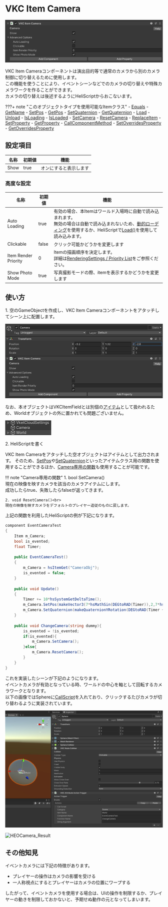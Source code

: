 # VKC Item Camera

![HEOCamera_1](img/HEOCamera_1.jpg)

VKC Item Cameraコンポーネントは演出目的等で通常のカメラから別のカメラ制御に切り替えるために使用します。<br>
この機能を使うことにより、イベントシーンなどでのカメラの切り替えや特殊カメラワークを作ることができます。<br>
カメラの切り替えは後述するようにHeliScriptからおこないます。

???+ note "このオブジェクトタイプを使用可能なItemクラス"
    - [Equals](../hs/hs_class_item.md#equals)
    - [GetName](../hs/hs_class_item.md#getname)
    - [SetPos](../hs/hs_class_item.md#setpos)
    - [GetPos](../hs/hs_class_item.md#getpos)
    - [SetQuaternion](../hs/hs_class_item.md#setquaternion)
    - [GetQuaternion](../hs/hs_class_item.md#getquaternion)
    - [Load](../hs/hs_class_item.md#load)
    - [Unload](../hs/hs_class_item.md#unload)
    - [IsLoading](../hs/hs_class_item.md#isloading)
    - [IsLoaded](../hs/hs_class_item.md#isloaded)
    - [SetCamera](../hs/hs_class_item.md#setcamera)
    - [ResetCamera](../hs/hs_class_item.md#resetcamera)
    - [ReplaceItem](../hs/hs_class_item.md#replaceitem)
    - [SetProperty](../hs/hs_class_item.md#setproperty)
    - [GetProperty](../hs/hs_class_item.md#getproperty)
    - [CallComponentMethod](../hs/hs_class_item.md#callcomponentmethod)
    - [SetOverridesProperty](../hs/hs_class_item.md#setoverridesproperty)
    - [GetOverridesProperty](../hs/hs_class_item.md#getoverridesproperty)

## 設定項目

| 名称 | 初期値 | 機能 |
| ---- | ---- | ----|
| Show | true | オンにすると表示します |

### 高度な設定

| 名称 | 初期値 | 機能 |
| ---- | ---- | ----|
| Auto Loading | true | 有効の場合、本Itemはワールド入場時に自動で読み込まれます。<br>無効の場合は自動で読み込まれないため、[動的ローディング](VKCItemField.md)を使用するか、HeliScriptで[Load()](../hs/hs_class_item.md#load)を使用して読み込みます。|
| Clickable | false | クリック可能かどうかを変更します |
| Item Render Priority | 0 | Itemの描画順序を決定します。<br>詳細は[RenderingSettings / Priority List](../VketCloudSettings/RenderingSettings.md)をご参照ください。 |
| Show Photo Mode | true | 写真撮影モードの際、itemを表示するかどうかを変更します |

## 使い方

1\. 空のGameObjectを作成し、VKC Item Cameraコンポーネントをアタッチしてシーン上に配置します。

![HEOCamera_2](img/HEOCamera_2.jpg)

なお、本オブジェクトはVKCItemFieldとは別個の[アイテム](../hs/hs_class_item.md)として扱われるため、Worldオブジェクトの外に置かれても問題ございません。

![HEOCamera_3](img/HEOCamera_3.jpg)


2\. HeliScriptを書く

VKC Item Cameraをアタッチした空オブジェクトはアイテムとして出力されます。
そのため、[SetPos](../hs/hs_class_item.md#setpos)や[SetQuaternion](../hs/hs_class_item.md#setquaternion)といったアイテムクラス用の関数を使用することができるほか、[Camera専用の関数](../hs/hs_class_item.md#setcamera)も使用することが可能です。

!!! note "Camera専用の関数"
    1. bool SetCamera()<br>
    現在の映像を映すカメラを該当のカメラアイテムにします。<br>
    成功したらtrue、失敗したらfalseが返ってきます。

    2. void ResetCamera()<br>
    現在の映像を映すカメラをデフォルトのプレイヤー追従のものに戻します。

上記の関数を利用したHeliScriptの例が下記になります。

```cs
component EventCameraTest
{
    Item m_Camera;
    bool is_evented;
    float Timer;

    public EventCameraTest()
    {
        m_Camera = hsItemGet("CameraObj");
        is_evented = false;
    }

    public void Update()
    {
        Timer += 10*hsSystemGetDeltaTime();
        m_Camera.SetPos(makeVector3(7*hsMathSin(DEGtoRAD(Timer)),2,7*hsMathCos(DEGtoRAD(Timer))));
        m_Camera.SetQuaternion(makeQuaternionYRotation(DEGtoRAD(Timer + 180)));
    }

    public void ChangeCamera(string dummy){
        is_evented = !is_evented;
        if(is_evented){
            m_Camera.SetCamera();
        }else{
            m_Camera.ResetCamera();
        }
    }
}
```

これを実装したシーンが下記のようになります。<br>
イベントカメラが有効となっている時、ワールドの中心を軸として回転するカメラワークとなります。<br>
以下の画像ではSphereに[CallScript](../Actions/HeliScript/CallScript.md)を入れており、クリックするたびカメラが切り替わるように実装されています。

![HEOCamera_4](img/HEOCamera_4.jpg)

![HEOCamera_Result](img/HEOCamera_Result.gif)

## その他知見

イベントカメラには下記の特徴があります。

- プレイヤーの操作はカメラの影響を受ける
- 一人称視点にするとプレイヤーはカメラの位置にワープする

したがって、イベントカメラを使用する場合は、UIの操作を制限するか、プレイヤーの動きを制限しておかないと、予期せぬ動作の元となってしまいます。
